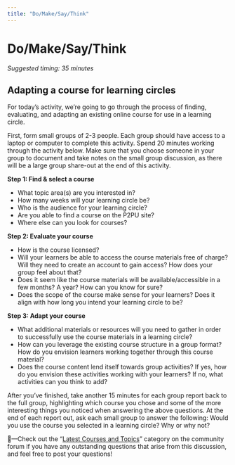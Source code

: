 ```yaml
---
title: "Do/Make/Say/Think"
---
```

# Do/Make/Say/Think

*Suggested timing: 35 minutes*
## Adapting a course for learning circles
For today’s activity, we’re going to go through the process of finding, evaluating, and adapting an existing online course for use in a learning circle.

First, form small groups of 2-3 people. Each group should have access to a laptop or computer to complete this activity. Spend 20 minutes working through the activity below. Make sure that you choose someone in your group to document and take notes on the small group discussion, as there will be a large group share-out at the end of this activity.

**Step 1: Find & select a course**
- What topic area(s) are you interested in?
- How many weeks will your learning circle be? 
- Who is the audience for your learning circle?
- Are you able to find a course on the P2PU site?
- Where else can you look for courses?

**Step 2: Evaluate your course**
- How is the course licensed?
- Will your learners be able to access the course materials free of charge? Will they need to create an account to gain access? How does your group feel about that?
- Does it seem like the course materials will be available/accessible in a few months? A year? How can you know for sure? 
- Does the scope of the course make sense for your learners? Does it align with how long you intend your learning circle to be? 

**Step 3: Adapt your course**
- What additional materials or resources will you need to gather in order to successfully use the course materials in a learning circle?
- How can you leverage the existing course structure in a group format? How do you envision learners working together through this course material?
- Does the course content lend itself towards group activities? If yes, how do you envision these activities working with your learners? If no, what activities can you think to add?

After you’ve finished, take another 15 minutes for each group report back to the full group, highlighting which course you chose and some of the more interesting things you noticed when answering the above questions. At the end of each report out, ask each small group to answer the following: Would you use the course you selected in a learning circle? Why or why not?

🧶—Check out the “[Latest Courses and Topics](https://community.p2pu.org/c/learning-circles/courses-and-topics)” category on the community forum if you have any outstanding questions that arise from this discussion, and feel free to post your questions!

